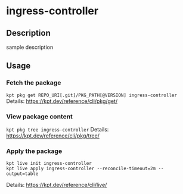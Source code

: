# ingress-controller

## Description
sample description

## Usage

### Fetch the package
`kpt pkg get REPO_URI[.git]/PKG_PATH[@VERSION] ingress-controller`
Details: https://kpt.dev/reference/cli/pkg/get/

### View package content
`kpt pkg tree ingress-controller`
Details: https://kpt.dev/reference/cli/pkg/tree/

### Apply the package
```
kpt live init ingress-controller
kpt live apply ingress-controller --reconcile-timeout=2m --output=table
```
Details: https://kpt.dev/reference/cli/live/
